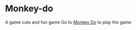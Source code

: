 # Monkey-do
A game cute and fun game
 Go to [Monkey Do](https://athiras-hub.github.io/Monkey-do/) to play the game